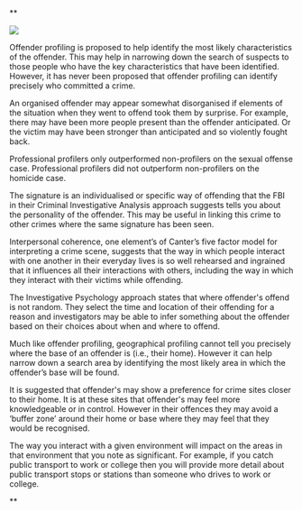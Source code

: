 **  

![](https://lh5.googleusercontent.com/q8ClFXmwlLeqDz8NP9sTEqo92IO240Qn0e6t0Blo66V_ItPKQ1s-jLxbC2M6U0ae-cw-biGK1fidRznlxRaXS-KYB54RZ2Svh4tDJWtijvQYR3wbP0QiPBZ2ZfKBHTsmAThH1pa_esYkFfTJUw)

  

Offender profiling is proposed to help identify the most likely characteristics of the offender. This may help in narrowing down the search of suspects to those people who have the key characteristics that have been identified. However, it has never been proposed that offender profiling can identify precisely who committed a crime.

  

An organised offender may appear somewhat disorganised if elements of the situation when they went to offend took them by surprise. For example, there may have been more people present than the offender anticipated. Or the victim may have been stronger than anticipated and so violently fought back.

  

Professional profilers only outperformed non-profilers on the sexual offense case. Professional profilers did not outperform non-profilers on the homicide case.

  

The signature is an individualised or specific way of offending that the FBI in their Criminal Investigative Analysis approach suggests tells you about the personality of the offender. This may be useful in linking this crime to other crimes where the same signature has been seen.

  

Interpersonal coherence, one element’s of Canter’s five factor model for interpreting a crime scene, suggests that the way in which people interact with one another in their everyday lives is so well rehearsed and ingrained that it influences all their interactions with others, including the way in which they interact with their victims while offending.

  

The Investigative Psychology approach states that where offender's offend is not random. They select the time and location of their offending for a reason and investigators may be able to infer something about the offender based on their choices about when and where to offend.

  

Much like offender profiling, geographical profiling cannot tell you precisely where the base of an offender is (i.e., their home). However it can help narrow down a search area by identifying the most likely area in which the offender’s base will be found.

  

It is suggested that offender's may show a preference for crime sites closer to their home. It is at these sites that offender's may feel more knowledgeable or in control. However in their offences they may avoid a ‘buffer zone’ around their home or base where they may feel that they would be recognised.

  

The way you interact with a given environment will impact on the areas in that environment that you note as significant. For example, if you catch public transport to work or college then you will provide more detail about public transport stops or stations than someone who drives to work or college.

  
**